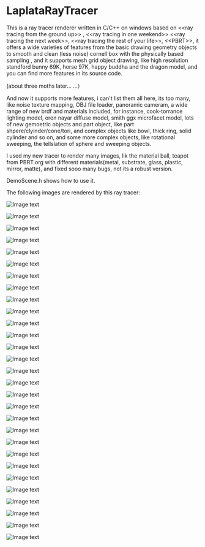# LaplataRayTracer
This is a ray tracer renderer written in C/C++ on windows based on &lt;&lt;ray tracing from the ground up>>  , &lt;&lt;ray tracing in one weekend>> &lt;&lt;ray tracing the next week>>,  &lt;&lt;ray tracing the rest of your life>>, &lt;&lt;PBRT>>, it offers a wide varieties of features from the basic drawing geometry objects to smooth and clean (less noise) cornell box with the physically based sampling , and it supports mesh grid object drawing, like high resolution standford bunny 69K, horse 97K, happy buddha and the dragon model, and you can find more features in its source code. 

(about three moths later... ...）

And now it supports more features, i can't list them all here, its too many, like noise texture mapping, OBJ file loader, panoramic cameram, a wide range of new brdf and materials included, for instance, cook-torrance lighting model, oren nayar diffuse model, smith ggx microfacet model, lots of new gemoetric objects and part object, like
part shpere/clyinder/cone/tori, and complex objects like bowl, thick ring, solid cylinder and so on, and some more complex objects, like rotational sweeping, the tellslation of sphere and sweeping objects.

I used my new tracer to render many images, lik the material ball, teapot from PBRT.org with different materials(metal, substrate, glass, plastic, mirror, matte), and fixed sooo many bugs, not its a robust version.


DemoScene.h shows how to use it.

The following images are rendered by this ray tracer:

![Image text](https://github.com/wenxiwu777/LaplataRayTracer/blob/master/ShowCaseOfScreenShoot/aluminum_like_teapot.png)

![Image text](https://github.com/wenxiwu777/LaplataRayTracer/blob/master/ShowCaseOfScreenShoot/big_helmet.png)

![Image text](https://github.com/wenxiwu777/LaplataRayTracer/blob/master/ShowCaseOfScreenShoot/material_ball2.png)

![Image text](https://github.com/wenxiwu777/LaplataRayTracer/blob/master/ShowCaseOfScreenShoot/fish_bowl_with_diff_material.png)

![Image text](https://github.com/wenxiwu777/LaplataRayTracer/blob/master/ShowCaseOfScreenShoot/instance_cone.png)

![Image text](https://github.com/wenxiwu777/LaplataRayTracer/blob/master/ShowCaseOfScreenShoot/instance_thick_ring.png)

![Image text](https://github.com/wenxiwu777/LaplataRayTracer/blob/master/ShowCaseOfScreenShoot/cor_bunny1.png)

![Image text](https://github.com/wenxiwu777/LaplataRayTracer/blob/master/ShowCaseOfScreenShoot/cor_bunny2.png)

![Image text](https://github.com/wenxiwu777/LaplataRayTracer/blob/master/ShowCaseOfScreenShoot/mac1.png)

![Image text](https://github.com/wenxiwu777/LaplataRayTracer/blob/master/ShowCaseOfScreenShoot/mac2.png)

![Image text](https://github.com/wenxiwu777/LaplataRayTracer/blob/master/ShowCaseOfScreenShoot/mac3.png)

![Image text](https://github.com/wenxiwu777/LaplataRayTracer/blob/master/ShowCaseOfScreenShoot/mac4.png)

![Image text](https://github.com/wenxiwu777/LaplataRayTracer/blob/master/ShowCaseOfScreenShoot/mac5.png)

![Image text](https://github.com/wenxiwu777/LaplataRayTracer/blob/master/ShowCaseOfScreenShoot/v3_cover_cuastics.png)

![Image text](https://github.com/wenxiwu777/LaplataRayTracer/blob/master/ShowCaseOfScreenShoot/b1.png)

![Image text](https://github.com/wenxiwu777/LaplataRayTracer/blob/master/ShowCaseOfScreenShoot/b2.png)

![Image text](https://github.com/wenxiwu777/LaplataRayTracer/blob/master/ShowCaseOfScreenShoot/b3.png)

![Image text](https://github.com/wenxiwu777/LaplataRayTracer/blob/master/ShowCaseOfScreenShoot/b4.png)

![Image text](https://github.com/wenxiwu777/LaplataRayTracer/blob/master/ShowCaseOfScreenShoot/b5.png)

![Image text](https://github.com/wenxiwu777/LaplataRayTracer/blob/master/ShowCaseOfScreenShoot/b6.png)

![Image text](https://github.com/wenxiwu777/LaplataRayTracer/blob/master/ShowCaseOfScreenShoot/b7.png)

![Image text](https://github.com/wenxiwu777/LaplataRayTracer/blob/master/ShowCaseOfScreenShoot/b8.png)

![Image text](https://github.com/wenxiwu777/LaplataRayTracer/blob/master/ShowCaseOfScreenShoot/b9.png)

![Image text](https://github.com/wenxiwu777/LaplataRayTracer/blob/master/ShowCaseOfScreenShoot/b10.png)

![Image text](https://github.com/wenxiwu777/LaplataRayTracer/blob/master/ShowCaseOfScreenShoot/b11.png)

![Image text](https://github.com/wenxiwu777/LaplataRayTracer/blob/master/ShowCaseOfScreenShoot/b12.png)

![Image text](https://github.com/wenxiwu777/LaplataRayTracer/blob/master/ShowCaseOfScreenShoot/b13.png)

![Image text](https://github.com/wenxiwu777/LaplataRayTracer/blob/master/ShowCaseOfScreenShoot/b14.png)

![Image text](https://github.com/wenxiwu777/LaplataRayTracer/blob/master/ShowCaseOfScreenShoot/b15.png)

